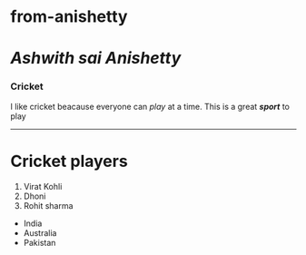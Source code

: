 # from-anishetty
# ***Ashwith sai Anishetty***
### **Cricket**
 I like cricket beacause everyone can *play* at a time.
 This is a great ***sport*** to play<br>

 ***
 # Cricket players

 1. Virat Kohli
 2. Dhoni
 3. Rohit sharma
 * India
 * Australia
 * Pakistan






 

